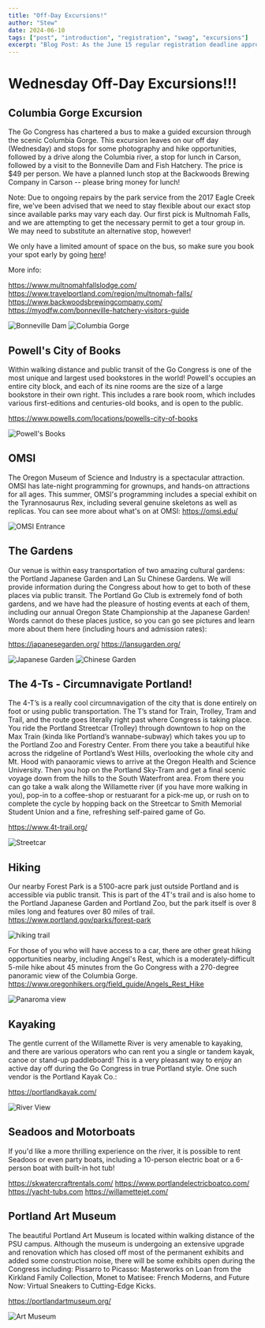 ```yaml
---
title: "Off-Day Excursions!"
author: "Stew"
date: 2024-06-10
tags: ["post", "introduction", "registration", "swag", "excursions"]
excerpt: "Blog Post: As the June 15 regular registration deadline approaches - it's time to think about more than the Go Board.  Wednesday of Congress is the traditional excursion day, and Portland has a lot of options for entertaining adventures in the local area.  Check out this blog post for a summary of some great options!"
---
```


# Wednesday Off-Day Excursions!!!

## Columbia Gorge Excursion
The Go Congress has chartered a bus to make a guided excursion through the scenic Columbia Gorge. This excursion leaves on our off day (Wednesday) and stops for some photography and hike opportunities, followed by a drive along the Columbia river, a stop for lunch in Carson, followed by a visit to the Bonneville Dam and Fish Hatchery. The price is $49 per person. We have a planned lunch stop at the Backwoods Brewing Company in Carson -- please bring money for lunch!

Note: Due to ongoing repairs by the park service from the 2017 Eagle Creek fire, we've been advised that we need to stay flexible about our exact stop since available parks may vary each day. Our first pick is Multnomah Falls, and we are attempting to get the necessary permit to get a tour group in. We may need to substitute an alternative stop, however!

We only have a limited amount of space on the bus, so make sure you book your spot early by going [here](https://usgo.org/content.aspx?page_id=4002&club_id=454497&item_id=2322805)!

More info:

https://www.multnomahfallslodge.com/
https://www.travelportland.com/region/multnomah-falls/
https://www.backwoodsbrewingcompany.com/
https://myodfw.com/bonneville-hatchery-visitors-guide

![Bonneville Dam](https://upload.wikimedia.org/wikipedia/commons/a/ab/Historic_Columbia_River_Highway_-_Bonneville_Dam_on_the_Columbia_River_in_Oregon_-_NARA_-_7719216.jpg)
![Columbia Gorge](../../images/gorge.jpg)

## Powell's City of Books
Within walking distance and public transit of the Go Congress is one of the most unique and largest used bookstores in the world! Powell's occupies an entire city block, and each of its nine rooms are the size of a large bookstore in their own right. This includes a rare book room, which includes various first-editions and centuries-old books, and is open to the public.

https://www.powells.com/locations/powells-city-of-books

![Powell's Books](../../images/powells.jpg)

## OMSI
The Oregon Museum of Science and Industry is a spectacular attraction. OMSI has late-night programming for grownups, and hands-on attractions for all ages. This summer, OMSI's programming includes a special exhibit on the Tyrannosaurus Rex, including several genuine skeletons as well as replicas. You can see more about what's on at OMSI: https://omsi.edu/

![OMSI Entrance](../../images/omsi.jpg)

## The Gardens
Our venue is within easy transportation of two amazing cultural gardens: the Portland Japanese Garden and Lan Su Chinese Gardens. We will provide information during the Congress about how to get to both of these places via public transit. The Portland Go Club is extremely fond of both gardens, and we have had the pleasure of hosting events at each of them, including our annual Oregon State Championship at the Japanese Garden! Words cannot do these places justice, so you can go see pictures and learn more about them here (including hours and admission rates):

https://japanesegarden.org/
https://lansugarden.org/

![Japanese Garden](https://upload.wikimedia.org/wikipedia/commons/4/4c/Heavenly_Falls_-_Portland_Japanese_Garden_-_Portland%2C_Oregon_-_DSC08320.jpg)
![Chinese Garden](../../images/lansu.jpg)

## The 4-Ts - Circumnavigate Portland!
The 4-T’s is a really cool circumnavigation of the city that is done entirely on foot or using public transportation. The T’s stand for Train, Trolley, Tram and Trail, and the route goes literally right past where Congress is taking place. You ride the Portland Streetcar (Trolley) through downtown to hop on the Max Train (kinda like Portland’s wannabe-subway) which takes you up to the Portland Zoo and Forestry Center. From there you take a beautiful hike across the ridgeline of Portland’s West Hills, overlooking the whole city and Mt. Hood with panaoramic views to arrive at the Oregon Health and Science University. Then you hop on the Portland Sky-Tram and get a final scenic voyage down from the hills to the South Waterfront area. From there you can go take a walk along the Willamette river (if you have more walking in you), pop-in to a coffee-shop or restuarant for a pick-me up, or rush on to complete the cycle by hopping back on the Streetcar to Smith Memorial Student Union and a fine, refreshing self-paired game of Go.

https://www.4t-trail.org/

![Streetcar](../../images/streetcar.png)

## Hiking
Our nearby Forest Park is a 5100-acre park just outside Portland and is accessible via public transit. This is part of the 4T's trail and is also home to the Portland Japanese Garden and Portland Zoo, but the park itself is over 8 miles long and features over 80 miles of trail.
https://www.portland.gov/parks/forest-park

![hiking trail](../../images/trail.jpg)

For those of you who will have access to a car, there are other great hiking opportunities nearby, including Angel's Rest, which is a moderately-difficult 5-mile hike about 45 minutes from the Go Congress with a 270-degree panoramic view of the Columbia Gorge.
https://www.oregonhikers.org/field_guide/Angels_Rest_Hike

![Panaroma view](../../images/gorgeview.jpg)

## Kayaking
The gentle current of the Willamette River is very amenable to kayaking, and there are various operators who can rent you a single or tandem kayak, canoe or stand-up paddleboard! This is a very pleasant way to enjoy an active day off during the Go Congress in true Portland style. One such vendor is the Portland Kayak Co.:

https://portlandkayak.com/

![River View](../../images/kayak.jpg)

## Seadoos and Motorboats
If you'd like a more thrilling experience on the river, it is possible to rent Seadoos or even party boats, including a 10-person electric boat or a 6-person boat with built-in hot tub!

https://skwatercraftrentals.com/
https://www.portlandelectricboatco.com/
https://yacht-tubs.com
https://willamettejet.com/

## Portland Art Museum
The beautiful Portland Art Museum is located within walking distance of the PSU campus. Although the museum is undergoing an extensive upgrade and renovation which has closed off most of the permanent exhibits and added some construction noise, there will be some exhibits open during the Congress including: Pissarro to Picasso: Masterworks on Loan from the Kirkland Family Collection, Monet to Matisee: French Moderns, and Future Now: Virtual Sneakers to Cutting-Edge Kicks.

https://portlandartmuseum.org/

![Art Museum](../../images/artmuseum.jpg)
